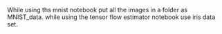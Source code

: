 
While using ths mnist notebook put all the images in a folder as MNIST_data.
while using the tensor flow estimator notebook use iris data set.
